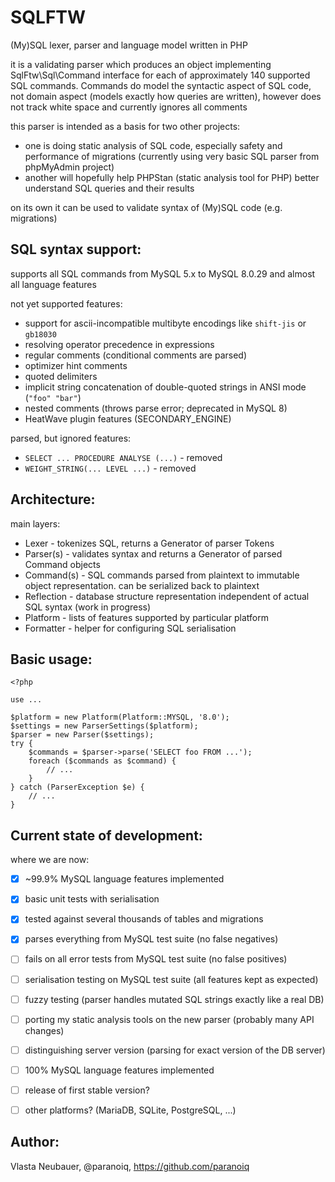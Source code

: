 # SQLFTW

(My)SQL lexer, parser and language model written in PHP

it is a validating parser which produces an object implementing SqlFtw\Sql\Command interface
for each of approximately 140 supported SQL commands. Commands do model the syntactic aspect of SQL code,
not domain aspect (models exactly how queries are written), however does not track white space and currently 
ignores all comments

this parser is intended as a basis for two other projects:
- one is doing static analysis of SQL code, especially safety and performance of migrations (currently using very basic SQL parser from phpMyAdmin project)
- another will hopefully help PHPStan (static analysis tool for PHP) better understand SQL queries and their results

on its own it can be used to validate syntax of (My)SQL code (e.g. migrations)


SQL syntax support:
-------------------

supports all SQL commands from MySQL 5.x to MySQL 8.0.29 and almost all language features

not yet supported features:
- support for ascii-incompatible multibyte encodings like `shift-jis` or `gb18030`
- resolving operator precedence in expressions
- regular comments (conditional comments are parsed)
- optimizer hint comments
- quoted delimiters
- implicit string concatenation of double-quoted strings in ANSI mode (`"foo" "bar"`)
- nested comments (throws parse error; deprecated in MySQL 8)
- HeatWave plugin features (SECONDARY_ENGINE)

parsed, but ignored features:
- `SELECT ... PROCEDURE ANALYSE (...)` - removed
- `WEIGHT_STRING(... LEVEL ...)` - removed


Architecture:
-------------

main layers:
- Lexer - tokenizes SQL, returns a Generator of parser Tokens
- Parser(s) - validates syntax and returns a Generator of parsed Command objects
- Command(s) - SQL commands parsed from plaintext to immutable object representation. can be serialized back to plaintext
- Reflection - database structure representation independent of actual SQL syntax (work in progress)
- Platform - lists of features supported by particular platform
- Formatter - helper for configuring SQL serialisation


Basic usage:
------------

```
<?php

use ...

$platform = new Platform(Platform::MYSQL, '8.0');
$settings = new ParserSettings($platform);
$parser = new Parser($settings);
try {
    $commands = $parser->parse('SELECT foo FROM ...');
    foreach ($commands as $command) {
        // ...
    }
} catch (ParserException $e) {
    // ...
}
```


Current state of development:
-----------------------------

where we are now:
- [x] ~99.9% MySQL language features implemented
- [x] basic unit tests with serialisation
- [x] tested against several thousands of tables and migrations
- [x] parses everything from MySQL test suite (no false negatives)
- [ ] fails on all error tests from MySQL test suite (no false positives)
- [ ] serialisation testing on MySQL test suite (all features kept as expected)
- [ ] fuzzy testing (parser handles mutated SQL strings exactly like a real DB)
- [ ] porting my static analysis tools on the new parser (probably many API changes)
- [ ] distinguishing server version (parsing for exact version of the DB server)
- [ ] 100% MySQL language features implemented
- [ ] release of first stable version?
- [ ] other platforms? (MariaDB, SQLite, PostgreSQL, ...)


Author:
-------

Vlasta Neubauer, @paranoiq, https://github.com/paranoiq
